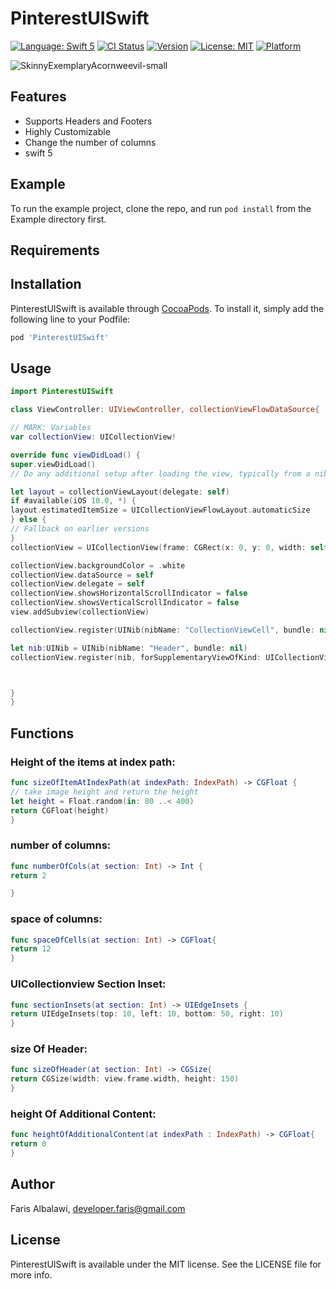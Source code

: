 # PinterestUISwift

[![Language: Swift 5](https://img.shields.io/badge/language-swift%205-f48041.svg?style=flat)](https://developer.apple.com/swift)
[![CI Status](https://img.shields.io/travis/farisalbalawi/PinterestUISwift.svg?style=flat)](https://travis-ci.org/farisalbalawi/PinterestUISwift)
[![Version](https://img.shields.io/cocoapods/v/PinterestUISwift.svg?style=flat)](https://cocoapods.org/pods/PinterestUISwift)
[![License: MIT](https://img.shields.io/cocoapods/l/PinterestUISwift.svg?style=flat)](https://cocoapods.org/pods/PinterestUISwift)
[![Platform](https://img.shields.io/cocoapods/p/PinterestUISwift.svg?style=flat)](https://cocoapods.org/pods/PinterestUISwift)


![SkinnyExemplaryAcornweevil-small](https://user-images.githubusercontent.com/18473439/57951109-2d8bdd80-78b7-11e9-9abc-502323121f4f.gif)


## Features 
- Supports Headers and Footers
- Highly Customizable
- Change the number of columns
-  swift 5

## Example

To run the example project, clone the repo, and run `pod install` from the Example directory first.

## Requirements

## Installation

PinterestUISwift is available through [CocoaPods](https://cocoapods.org). To install
it, simply add the following line to your Podfile:

```ruby
pod 'PinterestUISwift'
```

## Usage

```swift
import PinterestUISwift

class ViewController: UIViewController, collectionViewFlowDataSource{

// MARK: Variables
var collectionView: UICollectionView!

override func viewDidLoad() {
super.viewDidLoad()
// Do any additional setup after loading the view, typically from a nib.

let layout = collectionViewLayout(delegate: self)
if #available(iOS 10.0, *) {
layout.estimatedItemSize = UICollectionViewFlowLayout.automaticSize
} else {
// Fallback on earlier versions
}
collectionView = UICollectionView(frame: CGRect(x: 0, y: 0, width: self.view.frame.width, height:self.view.frame.height), collectionViewLayout: layout)

collectionView.backgroundColor = .white
collectionView.dataSource = self
collectionView.delegate = self
collectionView.showsHorizontalScrollIndicator = false
collectionView.showsVerticalScrollIndicator = false
view.addSubview(collectionView)

collectionView.register(UINib(nibName: "CollectionViewCell", bundle: nil), forCellWithReuseIdentifier: "CollectionViewCell")

let nib:UINib = UINib(nibName: "Header", bundle: nil)
collectionView.register(nib, forSupplementaryViewOfKind: UICollectionView.elementKindSectionHeader, withReuseIdentifier: "Header")



}
}
```
## Functions
### Height of the items at index path:
```swift
func sizeOfItemAtIndexPath(at indexPath: IndexPath) -> CGFloat {
// take image height and return the height
let height = Float.random(in: 80 ..< 400)
return CGFloat(height)
}
```  
### number of columns: 
```swift
func numberOfCols(at section: Int) -> Int {
return 2

}
```

### space of columns: 
```swift
func spaceOfCells(at section: Int) -> CGFloat{
return 12
}
```

### UICollectionview Section Inset: 
```swift
func sectionInsets(at section: Int) -> UIEdgeInsets {
return UIEdgeInsets(top: 10, left: 10, bottom: 50, right: 10)
}
```
### size Of Header: 
```swift
func sizeOfHeader(at section: Int) -> CGSize{
return CGSize(width: view.frame.width, height: 150)
}
```
### height Of Additional Content: 
```swift
func heightOfAdditionalContent(at indexPath : IndexPath) -> CGFloat{
return 0
}
```


## Author

Faris Albalawi, developer.faris@gmail.com

## License

PinterestUISwift is available under the MIT license. See the LICENSE file for more info.
